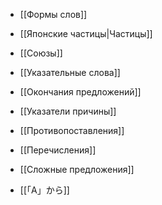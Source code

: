 
- [[Формы слов]]
- [[Японские частицы|Частицы]]
- [[Союзы]]
- [[Указательные слова]]
- [[Окончания предложений]]
- [[Указатели причины]]
- [[Противопоставления]]
- [[Перечисления]]
- [[Сложные предложения]]



- [[「A」から]]




